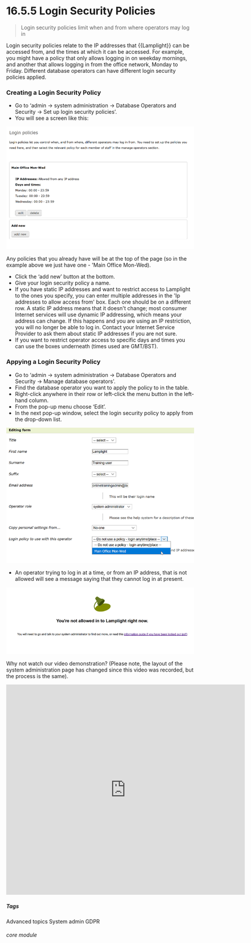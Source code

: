 # 16.5.5  <i class="fas fa-address-card"></i> Login Security Policies

> Login security policies limit when and from where operators may log in



Login security policies relate to the IP addresses that {{Lamplight}} can be accessed from, and the times at which it can be accessed. For example, you might have a policy that only allows logging in on weekday mornings, and another that allows logging in from the office network, Monday to Friday. Different database operators can have different login security policies applied.

### Creating a Login Security Policy
- Go to ‘admin -> system administration -> Database Operators and Security -> Set up login security policies’.
- You will see a screen like this:

![Log-in Security Policies](16.5.5a.png)

Any policies that you already have will be at the top of the page (so in the example above we just have one - 'Main Office Mon-Wed).
- Click the ‘add new’ button at the bottom.
- Give your login security policy a name.
- If you have static IP addresses and want to restrict access to Lamplight to the ones you specify, you can enter multiple addresses in the 'Ip addresses to allow access from' box. Each one should be on a different row.  A static IP address means that it doesn't change; most consumer Internet services will use dynamic IP addressing, which means your address can change.  If this happens and you are using an IP restriction, you will no longer be able to log in.  Contact your Internet Service Provider to ask them about static IP addresses if you are not sure.
- If you want to restrict operator access to specific days and times you can use the boxes underneath (times used are GMT/BST).

### Appying a Login Security Policy
- Go to ‘admin -> system administration -> Database Operators and Security -> Manage database operators'.
- Find the database operator you want to apply the policy to in the table.
- Right-click anywhere in their row or left-click the menu button in the left-hand column.
- From the pop-up menu choose ‘Edit’.
- In the next pop-up window, select the login security policy to apply from the drop-down list.

![Applying a Log-in Security Policy](16.5.5b.png)

- An operator trying to log in at a time, or from an IP address, that is not allowed will see a message saying that they cannot log in at present. 

![Lockout Message](16.5.5c.png)

Why not watch our video demonstration? (Please note, the layout of the system administration page has changed since this video was recorded, but the process is the same).

<iframe src="https://player.vimeo.com/video/293151730" width="640" height="564" frameborder="0" allow="autoplay; fullscreen" allowfullscreen></iframe>


##### Tags
Advanced topics
System admin
GDPR

###### core module

